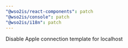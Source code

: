 ```yaml
---
"@wso2is/react-components": patch
"@wso2is/console": patch
"@wso2is/i18n": patch
---
```


Disable Apple connection template for localhost
